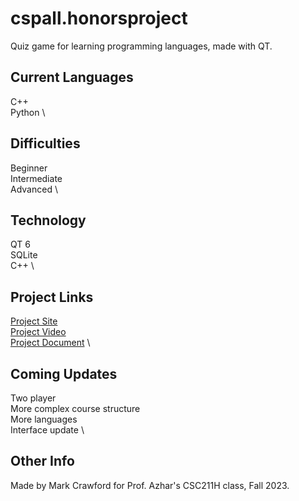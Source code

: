 # cspall.honorsproject
Quiz game for learning programming languages, made with QT.



## Current Languages
C++ \
Python \

## Difficulties
Beginner \
Intermediate \
Advanced \

## Technology
QT 6 \
SQLite \
C++ \

## Project Links
[Project Site](https://sites.google.com/view/cspall/home?authuser=0) \
[Project Video](https://youtu.be/ryXRx8KPdUc) \
[Project Document](https://docs.google.com/document/d/1fB6jLUJMLBAVCrJR3jV7rCOBVbGPMiTaoflvPk3H8x4/edit?usp=sharing) \

## Coming Updates
Two player \
More complex course structure \
More languages \
Interface update \

## Other Info
Made by Mark Crawford for Prof. Azhar's CSC211H class, Fall 2023.
